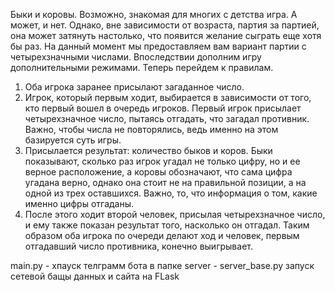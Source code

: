 Быки и коровы.
Возможно, знакомая для многих с детства игра. А может, и нет. Однако, вне зависимости от возраста, партия за партией, она может затянуть настолько, что появится желание сыграть еще хотя бы раз. На данный момент мы предоставляем вам вариант партии с четырехзначными числами.
Впоследствии дополним игру дополнительными режимами. Теперь перейдем к правилам.

1)	Оба игрока заранее присылают загаданное число. 
2)	Игрок, который первым ходит, выбирается в зависимости от того, кто первый вошел в очередь игроков. Первый игрок присылает четырехзначное число, пытаясь отгадать, что загадал противник. Важно, чтобы числа не повторялись, ведь именно на этом базируется суть игры.
3)	Присылается результат: количество быков и коров. Быки показывают, сколько раз игрок угадал не только цифру, но и ее верное расположение, а коровы обозначают, что сама цифра угадана верно, однако она стоит не на правильной позиции, а на одной из трех оставшихся. Важно, то, что информация о том, какие именно цифры отгаданы.
4)	После этого ходит второй человек, присылая четырехзначное число, и ему также показан результат того, насколько он отгадал. Таким образом оба игрока по очереди делают ход и человек, первым отгадавший число противника, конечно выигрывает.

main.py - хпауск телграмм бота
в папке server - server_base.py запуск сетевой бащы данных и сайта на FLask

